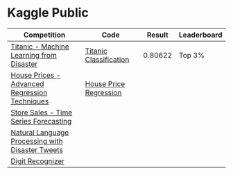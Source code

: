 # Kaggle Public

Competition  | Code | Result | Leaderboard
--- | --- | --- | --- 
[Titanic - Machine Learning from Disaster](https://www.kaggle.com/competitions/titanic)  | [Titanic Classification](https://www.kaggle.com/code/levimjoseph/titanic-classifier) | 0.80622 | Top 3%
[House Prices - Advanced Regression Techniques](https://www.kaggle.com/competitions/house-prices-advanced-regression-techniques) | [House Price Regression](https://github.com/levimjoseph/kaggle-public/blob/main/house-prices-regression.ipynb) | | |
[Store Sales - Time Series Forecasting](https://www.kaggle.com/competitions/store-sales-time-series-forecasting) | | |
[Natural Language Processing with Disaster Tweets](https://www.kaggle.com/competitions/nlp-getting-started) | | |
[Digit Recognizer](https://www.kaggle.com/competitions/digit-recognizer) | | |
